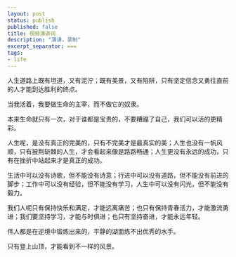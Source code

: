 ```yaml
---
layout: post
status: publish
published: false
title: 视频演讲词
description: "演讲，录制"
excerpt_separator: ===
tags:
- life
---
```



人生道路上既有坦道，又有泥泞；既有美景，又有陷阱，只有坚定信念又勇往直前的人才能到达胜利的终点。

当我活着，我要做生命的主宰，而不做它的奴隶。

本来生命就只有一次，对于谁都是宝贵的，不要糟蹋了自己，我们可以活的更精彩。

人生呢，是没有真正的完美的，只有不完美才是最真实的美；人生也没有一帆风顺，只有披荆斩棘的人生，才会看起来像是路路畅通；人生更没有永远的成功，只有在挫折中站起来才是真正的成功。

生活中可以没有诗歌，但不能没有诗意；行进中可以没有道路，但不能没有前进的脚步；工作中可以没有经验，但不能没有学习，人生中可以没有闪光，但不能没有毅力。

我们人呢只有保持快乐和满足，才能远离痛苦；也只有保持青春活力，才能激流勇进；我们要坚持学习，才能与时俱进；也只有坚持奋进，才能永远年轻。

伟人都是在逆境中锻炼出来的，平静的湖面练不出优秀的水手。


只有登上山顶，才能看到不一样的风景。

